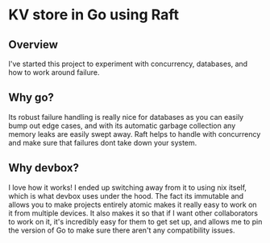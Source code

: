 # KV store in Go using Raft

## Overview

I've started this project to experiment with concurrency, databases, and how to
work around failure.

## Why go?

Its robust failure handling is really nice for databases as you can easily bump
out edge cases, and with its automatic garbage collection any memory leaks are
easily swept away. Raft helps to handle with concurrency and make sure that
failures dont take down your system.

## Why devbox?

I love how it works! I ended up switching away from it to using nix itself,
which is what devbox uses under the hood. The fact its immutable and allows you
to make projects entirely atomic makes it really easy to work on it from
multiple devices. It also makes it so that if I want other collaborators to work
on it, it's incredibly easy for them to get set up, and allows me to pin the
version of Go to make sure there aren't any compatibility issues.
